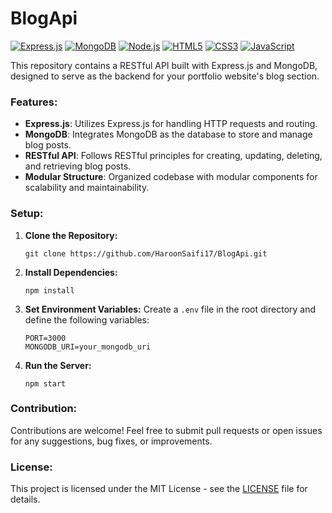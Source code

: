 # BlogApi

[![Express.js](https://img.shields.io/badge/Express.js-4.x-orange.svg)](https://expressjs.com/)
[![MongoDB](https://img.shields.io/badge/MongoDB-5.x-green.svg)](https://www.mongodb.com/)
[![Node.js](https://img.shields.io/badge/Node.js-16.x-green.svg)](https://nodejs.org/)
[![HTML5](https://img.shields.io/badge/HTML5-E34F26.svg)](https://developer.mozilla.org/en-US/docs/Web/Guide/HTML/HTML5)
[![CSS3](https://img.shields.io/badge/CSS3-1572B6.svg)](https://developer.mozilla.org/en-US/docs/Web/CSS)
[![JavaScript](https://img.shields.io/badge/JavaScript-F7DF1E.svg)](https://developer.mozilla.org/en-US/docs/Web/JavaScript)

This repository contains a RESTful API built with Express.js and MongoDB, designed to serve as the backend for your portfolio website's blog section.

### Features:

- **Express.js**: Utilizes Express.js for handling HTTP requests and routing.
- **MongoDB**: Integrates MongoDB as the database to store and manage blog posts.
- **RESTful API**: Follows RESTful principles for creating, updating, deleting, and retrieving blog posts.
- **Modular Structure**: Organized codebase with modular components for scalability and maintainability.

### Setup:

1. **Clone the Repository:**
   ```
   git clone https://github.com/HaroonSaifi17/BlogApi.git
   ```

2. **Install Dependencies:**
   ```
   npm install
   ```

3. **Set Environment Variables:**
   Create a `.env` file in the root directory and define the following variables:
   ``` 
   PORT=3000
   MONGODB_URI=your_mongodb_uri
   ```

4. **Run the Server:**
   ```
   npm start
   ```

### Contribution:

Contributions are welcome! Feel free to submit pull requests or open issues for any suggestions, bug fixes, or improvements.

### License:

This project is licensed under the MIT License - see the [LICENSE](LICENSE) file for details.

